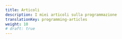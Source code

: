 ```yaml
---
title: Articoli
description: I miei articoli sulla programmazione
translationKey: programming-articles
weight: 10
# draft: true
---
```

